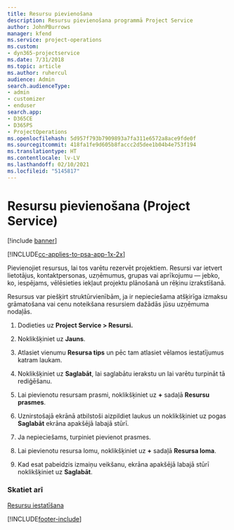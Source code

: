 ```yaml
---
title: Resursu pievienošana
description: Resursu pievienošana programmā Project Service
author: JohnPBurrows
manager: kfend
ms.service: project-operations
ms.custom:
- dyn365-projectservice
ms.date: 7/31/2018
ms.topic: article
ms.author: ruhercul
audience: Admin
search.audienceType:
- admin
- customizer
- enduser
search.app:
- D365CE
- D365PS
- ProjectOperations
ms.openlocfilehash: 5d957f793b7909893a7fa311e6572a8ace9fde0f
ms.sourcegitcommit: 418fa1fe9d605b8faccc2d5dee1b04b4e753f194
ms.translationtype: HT
ms.contentlocale: lv-LV
ms.lasthandoff: 02/10/2021
ms.locfileid: "5145817"
---
```

# <a name="add-resources-project-service"></a>Resursu pievienošana (Project Service)

[!include [banner](../includes/psa-now-project-operations.md)]

[!INCLUDE[cc-applies-to-psa-app-1x-2x](../includes/cc-applies-to-psa-app-1x-2x.md)]

Pievienojiet resursus, lai tos varētu rezervēt projektiem. Resursi var ietvert lietotājus, kontaktpersonas, uzņēmumus, grupas vai aprīkojumu — jebko, ko, iespējams, vēlēsieties iekļaut projektu plānošanā un rēķinu izrakstīšanā.  
  
Resursus var piešķirt struktūrvienībām, ja ir nepieciešama atšķirīga izmaksu grāmatošana vai cenu noteikšana resursiem dažādās jūsu uzņēmuma nodaļās.  
  
1.  Dodieties uz **Project Service > Resursi.**  
  
2.  Noklikšķiniet uz **Jauns**.  
  
3.  Atlasiet vienumu **Resursa tips** un pēc tam atlasiet vēlamos iestatījumus katram laukam.  
  
4.  Noklikšķiniet uz **Saglabāt**, lai saglabātu ierakstu un lai varētu turpināt tā rediģēšanu.  
  
5.  Lai pievienotu resursam prasmi, noklikšķiniet uz **+** sadaļā **Resursu prasmes**.  
  
6.  Uznirstošajā ekrānā atbilstoši aizpildiet laukus un noklikšķiniet uz pogas **Saglabāt** ekrāna apakšējā labajā stūrī.  
  
7.  Ja nepieciešams, turpiniet pievienot prasmes.  
  
8.  Lai pievienotu resursa lomu, noklikšķiniet uz **+** sadaļā **Resursa loma**.  
  
9. Kad esat pabeidzis izmaiņu veikšanu, ekrāna apakšējā labajā stūrī noklikšķiniet uz **Saglabāt**.  
  
### <a name="see-also"></a>Skatiet arī  
 [Resursu iestatīšana](../psa/set-up-resources.md)


[!INCLUDE[footer-include](../includes/footer-banner.md)]